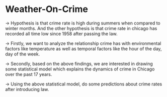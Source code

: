 # Weather-On-Crime

→ Hypothesis is that crime rate is high during summers when compared to winter months. And the other hypothesis is that crime rate in chicago has recorded all time low since 1958 after passing the law.

→ Firstly, we want to analyze the relationship crime has with environmental factors like temperature as well as temporal factors like the hour of the day, day of the week.

→ Secondly, based on the above findings, we are interested in drawing some statistical  model which explains the dynamics of crime in Chicago over the past 17 years.

→  Using the above statistical model, do some predictions about crime rates after introducing law.
